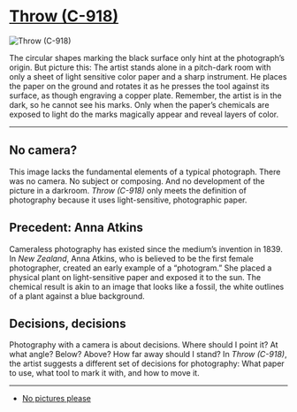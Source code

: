 # [Throw (C-918)](http://artsmia.github.io/griot/#/o/109112)
![Throw (C-918)](http://api.artsmia.org/images/109112/large.jpg)

The circular shapes marking the black surface only hint at the photograph’s origin. But picture this: The artist stands alone in a pitch-dark room with only a sheet of light sensitive color paper and a sharp instrument. He places the paper on the ground and rotates it as he presses the tool against its surface, as though engraving a copper plate. Remember, the artist is in the dark, so he cannot see his marks. Only when the paper’s chemicals are exposed to light do the marks magically appear and reveal layers of color.  

---

## No camera?

This image lacks the fundamental elements of a typical photograph. There was no camera. No subject or composing. And no development of the picture in a darkroom. *Throw (C-918)* only meets the definition of photography because it uses light-sensitive, photographic paper.

## Precedent: Anna Atkins

Cameraless photography has existed since the medium’s invention in 1839.  In *New Zealand*, Anna Atkins, who is believed to be the first female photographer, created an early example of a “photogram.” She placed a physical plant on light-sensitive paper and exposed it to the sun. The chemical result is akin to an image that looks like a fossil, the white outlines of a plant against a blue background.  

## Decisions, decisions

Photography with a camera is about decisions. Where should I point it? At what angle? Below? Above? How far away should I stand? In *Throw (C-918)*, the artist suggests a different set of decisions for photography: What paper to use, what tool to mark it with, and how to move it. 

---

* [No pictures please](../stories/no-pictures-please.md)
